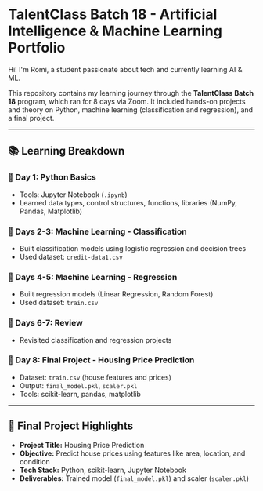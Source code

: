 # TalentClass Batch 18 - Artificial Intelligence & Machine Learning Portfolio

Hi! I'm Romi, a student passionate about tech and currently learning AI & ML.

This repository contains my learning journey through the **TalentClass Batch 18** program, which ran for 8 days via Zoom. It included hands-on projects and theory on Python, machine learning (classification and regression), and a final project.

---

## 📚 Learning Breakdown

### 🔹 Day 1: Python Basics
- Tools: Jupyter Notebook (`.ipynb`)
- Learned data types, control structures, functions, libraries (NumPy, Pandas, Matplotlib)

### 🔹 Days 2-3: Machine Learning - Classification
- Built classification models using logistic regression and decision trees
- Used dataset: `credit-data1.csv`

### 🔹 Days 4-5: Machine Learning - Regression
- Built regression models (Linear Regression, Random Forest)
- Used dataset: `train.csv`

### 🔹 Days 6-7: Review
- Revisited classification and regression projects

### 🔹 Day 8: Final Project - Housing Price Prediction
- Dataset: `train.csv` (house features and prices)
- Output: `final_model.pkl`, `scaler.pkl`
- Tools: scikit-learn, pandas, matplotlib

---

## 🏁 Final Project Highlights

- **Project Title:** Housing Price Prediction  
- **Objective:** Predict house prices using features like area, location, and condition  
- **Tech Stack:** Python, scikit-learn, Jupyter Notebook  
- **Deliverables:** Trained model (`final_model.pkl`) and scaler (`scaler.pkl`)

